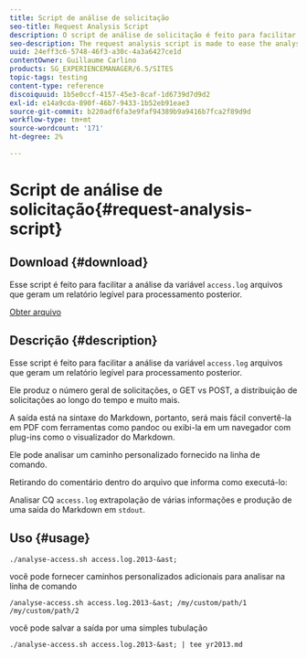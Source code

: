 ```yaml
---
title: Script de análise de solicitação
seo-title: Request Analysis Script
description: O script de análise de solicitação é feito para facilitar a análise dos arquivos access.log produzindo um relatório legível para processamento posterior
seo-description: The request analysis script is made to ease the analysis of the access.log files producing a readable report for later processing
uuid: 24eff3c6-5748-46f3-a30c-4a3a6427ce1d
contentOwner: Guillaume Carlino
products: SG_EXPERIENCEMANAGER/6.5/SITES
topic-tags: testing
content-type: reference
discoiquuid: 1b5e0ccf-4157-45e3-8caf-1d6739d7d9d2
exl-id: e14a9cda-890f-46b7-9433-1b52eb91eae3
source-git-commit: b220adf6fa3e9faf94389b9a9416b7fca2f89d9d
workflow-type: tm+mt
source-wordcount: '171'
ht-degree: 2%

---
```


# Script de análise de solicitação{#request-analysis-script}

## Download {#download}

Esse script é feito para facilitar a análise da variável `access.log` arquivos que geram um relatório legível para processamento posterior.

[Obter arquivo](assets/analyse-access.sh)

## Descrição {#description}

Esse script é feito para facilitar a análise da variável `access.log` arquivos que geram um relatório legível para processamento posterior.

Ele produz o número geral de solicitações, o GET vs POST, a distribuição de solicitações ao longo do tempo e muito mais.

A saída está na sintaxe do Markdown, portanto, será mais fácil convertê-la em PDF com ferramentas como pandoc ou exibi-la em um navegador com plug-ins como o visualizador do Markdown.

Ele pode analisar um caminho personalizado fornecido na linha de comando.

Retirando do comentário dentro do arquivo que informa como executá-lo:

Analisar CQ `access.log` extrapolação de várias informações e produção de uma saída do Markdown em `stdout`.

## Uso {#usage}

`./analyse-access.sh access.log.2013-&ast;`

você pode fornecer caminhos personalizados adicionais para analisar na linha de comando

`/analyse-access.sh access.log.2013-&ast; /my/custom/path/1 /my/custom/path/2`

você pode salvar a saída por uma simples tubulação

`./analyse-access.sh access.log.2013-&ast; | tee yr2013.md`
